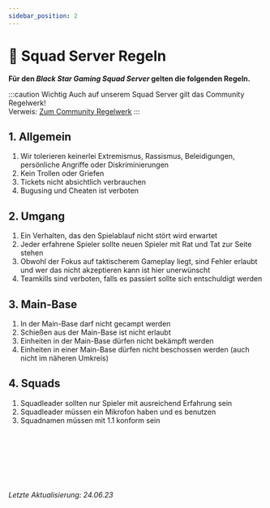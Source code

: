 ```yaml
---
sidebar_position: 2
---
```


# 📖 Squad Server Regeln

**Für den *Black Star Gaming Squad Server* gelten die folgenden Regeln.**

:::caution Wichtig
Auch auf unserem Squad Server gilt das Community Regelwerk!  
Verweis: [Zum Community Regelwerk](/docs/community-rules)
:::

## 1. Allgemein
1. Wir tolerieren keinerlei Extremismus, Rassismus, Beleidigungen, persönliche Angriffe oder Diskriminierungen
2. Kein Trollen oder Griefen
3. Tickets nicht absichtlich verbrauchen
4. Bugusing und Cheaten ist verboten

## 2. Umgang
1. Ein Verhalten, das den Spielablauf nicht stört wird erwartet
2. Jeder erfahrene Spieler sollte neuen Spieler mit Rat und Tat zur Seite stehen
3. Obwohl der Fokus auf taktischerem Gameplay liegt, sind Fehler erlaubt und wer das nicht akzeptieren kann ist hier unerwünscht
4. Teamkills sind verboten, falls es passiert sollte sich entschuldigt werden

## 3. Main-Base
1. In der Main-Base darf nicht gecampt werden
2. Schießen aus der Main-Base ist nicht erlaubt
3. Einheiten in der Main-Base dürfen nicht bekämpft werden
4. Einheiten in einer Main-Base dürfen nicht beschossen werden (auch nicht im näheren Umkreis)

## 4. Squads
1. Squadleader sollten nur Spieler mit ausreichend Erfahrung sein
2. Squadleader müssen ein Mikrofon haben und es benutzen
3. Squadnamen müssen mit 1.1 konform sein
  
<br></br>
<br></br>
<br></br>

*Letzte Aktualisierung: 24.06.23*  